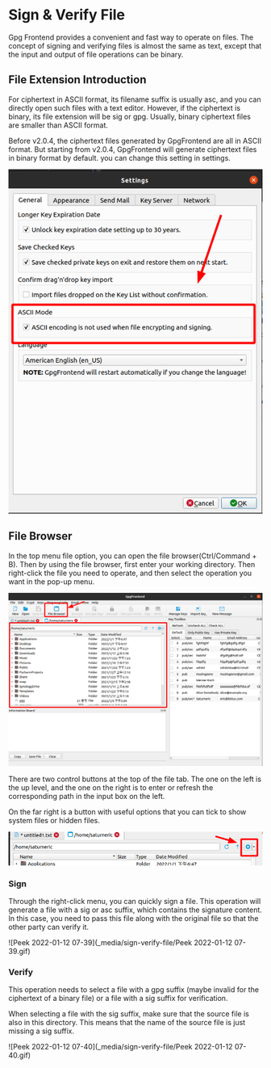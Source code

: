# Sign & Verify File

Gpg Frontend provides a convenient and fast way to operate on files. The concept of signing and verifying files is
almost the same as text, except that the input and output of file operations can be binary.

## File Extension Introduction

For ciphertext in ASCII format, its filename suffix is usually asc, and you can directly open such files with a text
editor. However, if the ciphertext is binary, its file extension will be sig or gpg. Usually, binary ciphertext files
are smaller than ASCII format.

Before v2.0.4, the ciphertext files generated by GpgFrontend are all in ASCII format. But starting from v2.0.4,
GpgFrontend will generate ciphertext files in binary format by default. you can change this setting in settings.

![image-20220112073548736](_media/encrypt-decrypt-file/image-20220112073548736.png)

## File Browser

In the top menu file option, you can open the file browser(Ctrl/Command + B). Then by using the file browser, first
enter your working directory. Then right-click the file you need to operate, and then select the operation you want in
the pop-up menu.

![image-20220112072034647](_media/encrypt-decrypt-file/image-20220112072034647.png)

There are two control buttons at the top of the file tab. The one on the left is the up level, and the one on the right
is to enter or refresh the corresponding path in the input box on the left.

On the far right is a button with useful options that you can tick to show system files or hidden files.

![image-20220112072335503](_media/encrypt-decrypt-file/image-20220112072335503.png)

### Sign

Through the right-click menu, you can quickly sign a file. This operation will generate a file with a sig or asc suffix,
which contains the signature content. In this case, you need to pass this file along with the original file so that the
other party can verify it.

![Peek 2022-01-12 07-39](_media/sign-verify-file/Peek 2022-01-12 07-39.gif)

### Verify

This operation needs to select a file with a gpg suffix (maybe invalid for the ciphertext of a binary file) or a file
with a sig suffix for verification.

When selecting a file with the sig suffix, make sure that the source file is also in this directory. This means that the
name of the source file is just missing a sig suffix.

![Peek 2022-01-12 07-40](_media/sign-verify-file/Peek 2022-01-12 07-40.gif)